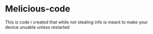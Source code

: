 # Melicious-code
This is code i created that while not stealing info is meant to make your device unuable unless restarted
